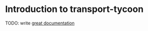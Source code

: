 # Introduction to transport-tycoon

TODO: write [great documentation](http://jacobian.org/writing/what-to-write/)

